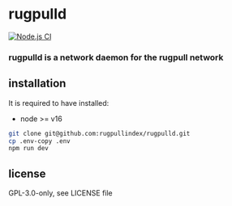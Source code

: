 # rugpulld

[![Node.js CI](https://github.com/rugpullindex/rugpulld/actions/workflows/node.js.yml/badge.svg)](https://github.com/rugpullindex/rugpulld/actions/workflows/node.js.yml)

### rugpulld is a network daemon for the rugpull network

## installation

It is required to have installed:

- node >= v16

```bash
git clone git@github.com:rugpullindex/rugpulld.git
cp .env-copy .env
npm run dev
```

## license

GPL-3.0-only, see LICENSE file
